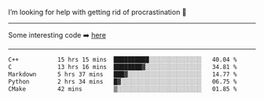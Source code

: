 I’m looking for help with getting rid of procrastination 🤔

-----

Some interesting code :arrow_right: [here](https://github.com/zhen8838/playground)

-----

<!--START_SECTION:waka-->

```txt
C++           15 hrs 15 mins  ██████████░░░░░░░░░░░░░░░   40.04 %
C             13 hrs 16 mins  ████████▓░░░░░░░░░░░░░░░░   34.81 %
Markdown      5 hrs 37 mins   ███▓░░░░░░░░░░░░░░░░░░░░░   14.77 %
Python        2 hrs 34 mins   █▓░░░░░░░░░░░░░░░░░░░░░░░   06.75 %
CMake         42 mins         ▒░░░░░░░░░░░░░░░░░░░░░░░░   01.85 %
```

<!--END_SECTION:waka-->

<!--
**zhen8838/zhen8838** is a ✨ _special_ ✨ repository because its `README.md` (this file) appears on your GitHub profile.

Here are some ideas to get you started:

- 🔭 I’m currently working on ...
- 🌱 I’m currently learning ...
- 👯 I’m looking to collaborate on ...
 ...
- 💬 Ask me about ...
- 📫 How to reach me: ...
- 😄 Pronouns: ...
- ⚡ Fun fact: ...
-->
